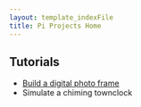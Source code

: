 ```yaml
---
layout: template_indexFile
title: Pi Projects Home
---
```


## Tutorials

-  [Build a digital photo frame](topics/photo_frame.md)
-  Simulate a chiming townclock

